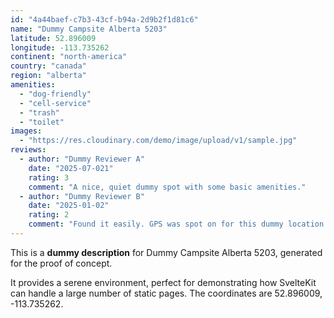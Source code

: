 ```yaml
---
id: "4a44baef-c7b3-43cf-b94a-2d9b2f1d81c6"
name: "Dummy Campsite Alberta 5203"
latitude: 52.896009
longitude: -113.735262
continent: "north-america"
country: "canada"
region: "alberta"
amenities:
  - "dog-friendly"
  - "cell-service"
  - "trash"
  - "toilet"
images:
  - "https://res.cloudinary.com/demo/image/upload/v1/sample.jpg"
reviews:
  - author: "Dummy Reviewer A"
    date: "2025-07-021"
    rating: 3
    comment: "A nice, quiet dummy spot with some basic amenities."
  - author: "Dummy Reviewer B"
    date: "2025-01-02"
    rating: 2
    comment: "Found it easily. GPS was spot on for this dummy location."
---
```


This is a **dummy description** for Dummy Campsite Alberta 5203, generated for the proof of concept.

It provides a serene environment, perfect for demonstrating how SvelteKit can handle a large number of static pages. The coordinates are 52.896009, -113.735262.
